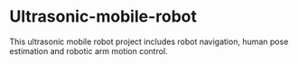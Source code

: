 # Ultrasonic-mobile-robot
This ultrasonic mobile robot project includes robot navigation, human pose estimation and robotic arm motion control.
